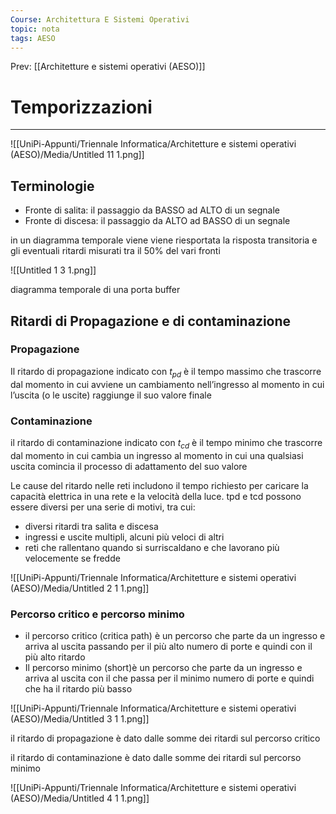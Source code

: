 ```yaml
---
Course: Architettura E Sistemi Operativi
topic: nota
tags: AESO
---
```


Prev: [[Architetture e sistemi operativi (AESO)]]

# Temporizzazioni
---
![[UniPi-Appunti/Triennale Informatica/Architetture e sistemi operativi (AESO)/Media/Untitled 11 1.png]]

## Terminologie

- Fronte di salita: il passaggio da BASSO ad ALTO di un segnale
- Fronte di discesa: il passaggio da ALTO ad  BASSO  di un segnale

in un diagramma temporale viene  viene riesportata la risposta transitoria  e gli eventuali ritardi misurati tra il 50% del vari fronti

![[Untitled 1 3 1.png]]

diagramma temporale di una porta buffer

## Ritardi di Propagazione e di contaminazione

### Propagazione

Il ritardo di propagazione indicato con $t_{pd}$ è il tempo massimo che trascorre dal momento in cui avviene un cambiamento nell’ingresso al momento in cui l’uscita (o le uscite) raggiunge il suo valore finale

### Contaminazione

il ritardo di contaminazione indicato con $t_{cd}$ è il tempo minimo che trascorre dal momento in cui cambia un ingresso al momento in cui una qualsiasi uscita comincia il processo di adattamento del
suo valore

Le cause del ritardo nelle reti includono il tempo richiesto per caricare la
capacità elettrica in una rete e la velocità della luce. tpd e tcd possono essere
diversi per una serie di motivi, tra cui:

- diversi ritardi tra salita e discesa
- ingressi e uscite multipli, alcuni più veloci di altri
- reti che rallentano quando si surriscaldano e che lavorano più velocemente
se fredde

![[UniPi-Appunti/Triennale Informatica/Architetture e sistemi operativi (AESO)/Media/Untitled 2 1 1.png]]

### Percorso critico e percorso minimo

- il percorso critico (critica path) è un percorso che parte da un ingresso e arriva al uscita passando per il più alto numero di porte e quindi con il più alto ritardo
- Il percorso minimo (short)è un percorso che parte da un ingresso e arriva al uscita con il che passa per il minimo numero di porte e quindi che ha il ritardo più basso

![[UniPi-Appunti/Triennale Informatica/Architetture e sistemi operativi (AESO)/Media/Untitled 3 1 1.png]]


il ritardo di propagazione è dato dalle somme dei ritardi sul percorso critico

il ritardo di contaminazione è dato dalle somme dei ritardi sul percorso minimo

![[UniPi-Appunti/Triennale Informatica/Architetture e sistemi operativi (AESO)/Media/Untitled 4 1 1.png]]
